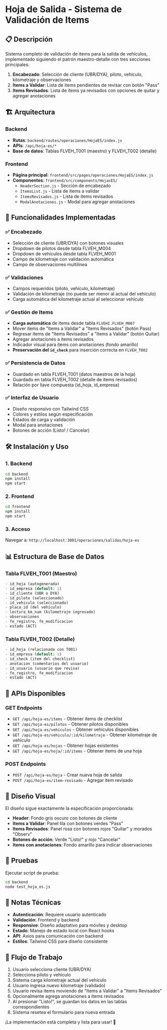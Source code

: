 # Hoja de Salida - Sistema de Validación de Items

## 📋 Descripción

Sistema completo de validación de items para la salida de vehículos, implementado siguiendo el patrón maestro-detalle con tres secciones principales:

1. **Encabezado**: Selección de cliente (UBR/DYA), piloto, vehículo, kilometraje y observaciones
2. **Items a Validar**: Lista de items pendientes de revisar con botón "Pass"
3. **Items Revisados**: Lista de items ya revisados con opciones de quitar y agregar anotaciones

## 🏗️ Arquitectura

### Backend
- **Rutas**: `backend/routes/operaciones/HojaES/index.js`
- **APIs**: `/api/hoja-es/*`
- **Base de datos**: Tablas FLVEH_T001 (maestro) y FLVEH_T002 (detalle)

### Frontend
- **Página principal**: `frontend/src/pages/operaciones/HojaES/index.js`
- **Componentes**: `frontend/src/components/HojasES/`
  - `HeaderSection.js` - Sección de encabezado
  - `ItemsList.js` - Lista de items a validar
  - `ItemsRevisados.js` - Lista de items revisados
  - `ModalAnotaciones.js` - Modal para agregar anotaciones

## 🚀 Funcionalidades Implementadas

### ✅ Encabezado
- Selección de cliente (UBR/DYA) con botones visuales
- Dropdown de pilotos desde tabla FLVEH_M004
- Dropdown de vehículos desde tabla FLVEH_M001
- Campo de kilometraje con validación automática
- Campo de observaciones multilínea

### ✅ Validaciones
- Campos requeridos (piloto, vehículo, kilometraje)
- Validación de kilometraje (no puede ser menor al actual del vehículo)
- Carga automática del kilometraje actual al seleccionar vehículo

### ✅ Gestión de Items
- **Carga automática** de items desde tabla `FLVEHI.FLVEH_M007`
- Mover items de "Items a Validar" a "Items Revisados" (botón Pass)
- Regresar items de "Items Revisados" a "Items a Validar" (botón Quitar)
- Agregar anotaciones a items revisados
- Indicador visual para items con anotaciones (fondo amarillo)
- **Preservación del `id_check`** para inserción correcta en `FLVEH_T002`

### ✅ Persistencia de Datos
- Guardado en tabla FLVEH_T001 (datos maestros de la hoja)
- Guardado en tabla FLVEH_T002 (detalle de items revisados)
- Relación por llave compuesta (id_hoja, id_empresa)

### ✅ Interfaz de Usuario
- Diseño responsivo con Tailwind CSS
- Colores y estilos según especificación
- Estados de carga y validación
- Modal para anotaciones
- Botones de acción (Listo! / Cancelar)

## 🛠️ Instalación y Uso

### 1. Backend
```bash
cd backend
npm install
npm start
```

### 2. Frontend
```bash
cd frontend
npm install
npm start
```

### 3. Acceso
Navegar a: `http://localhost:3001/operaciones/salidas/hoja-es`

## 📊 Estructura de Base de Datos

### Tabla FLVEH_T001 (Maestro)
```sql
- id_hoja (autogenerada)
- id_empresa (default: 1)
- id_cliente (UBR o DYA)
- id_piloto (seleccionado)
- id_vehiculo (seleccionado)
- placa_id (del vehículo)
- lectura_km_num (kilometraje ingresado)
- observaciones
- fe_registro, fe_modificacion
- estado (ACT)
```

### Tabla FLVEH_T002 (Detalle)
```sql
- id_hoja (relacionada con T001)
- id_empresa (default: 1)
- id_check (item del checklist)
- anotacion (comentarios del usuario)
- id_usuario (usuario que revisa)
- fe_registro, fe_modificacion
- estado (ACT)
```

## 🔧 APIs Disponibles

### GET Endpoints
- `GET /api/hoja-es/items` - Obtener items de checklist
- `GET /api/hoja-es/pilotos` - Obtener pilotos disponibles
- `GET /api/hoja-es/vehiculos` - Obtener vehículos disponibles
- `GET /api/hoja-es/vehiculo/:id/kilometraje` - Obtener kilometraje de vehículo
- `GET /api/hoja-es/hojas` - Obtener hojas existentes
- `GET /api/hoja-es/hoja/:id/items` - Obtener items de una hoja

### POST Endpoints
- `POST /api/hoja-es/hoja` - Crear nueva hoja de salida
- `POST /api/hoja-es/item-revisado` - Agregar item revisado

## 🎨 Diseño Visual

El diseño sigue exactamente la especificación proporcionada:
- **Header**: Fondo gris oscuro con botones de cliente
- **Items a Validar**: Panel lila con botones verdes "Pass"
- **Items Revisados**: Panel rosa con botones rojos "Quitar" y morados "Observ"
- **Botones de acción**: Verde "Listo!" y rojo "Cancelar"
- **Items con anotaciones**: Fondo amarillo para indicar observaciones

## 🧪 Pruebas

Ejecutar script de prueba:
```bash
cd backend
node test_hoja_es.js
```

## 📝 Notas Técnicas

- **Autenticación**: Requiere usuario autenticado
- **Validación**: Frontend y backend
- **Responsive**: Diseño adaptativo para móviles y desktop
- **Estado**: Manejo de estado local con React hooks
- **API**: Axios para comunicación con backend
- **Estilos**: Tailwind CSS para diseño consistente

## 🔄 Flujo de Trabajo

1. Usuario selecciona cliente (UBR/DYA)
2. Selecciona piloto y vehículo
3. Sistema carga kilometraje actual del vehículo
4. Usuario ingresa nuevo kilometraje (validado)
5. Usuario revisa items moviendo de "Items a Validar" a "Items Revisados"
6. Opcionalmente agrega anotaciones a items revisados
7. Al presionar "Listo!", se guardan los datos en las tablas correspondientes
8. Sistema resetea el formulario para nueva entrada

¡La implementación está completa y lista para usar! 🎉
